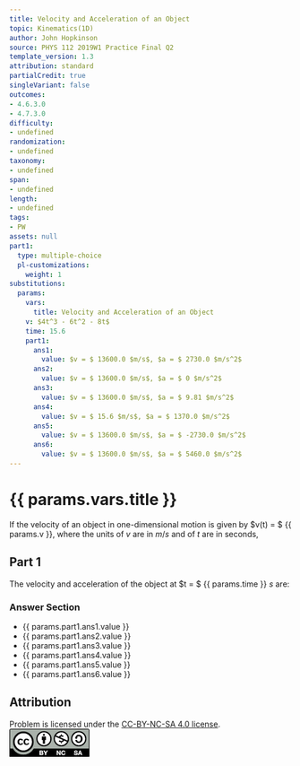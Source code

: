```yaml
---
title: Velocity and Acceleration of an Object
topic: Kinematics(1D)
author: John Hopkinson
source: PHYS 112 2019W1 Practice Final Q2
template_version: 1.3
attribution: standard
partialCredit: true
singleVariant: false
outcomes:
- 4.6.3.0
- 4.7.3.0
difficulty:
- undefined
randomization:
- undefined
taxonomy:
- undefined
span:
- undefined
length:
- undefined
tags:
- PW
assets: null
part1:
  type: multiple-choice
  pl-customizations:
    weight: 1
substitutions:
  params:
    vars:
      title: Velocity and Acceleration of an Object
    v: $4t^3 - 6t^2 - 8t$
    time: 15.6
    part1:
      ans1:
        value: $v = $ 13600.0 $m/s$, $a = $ 2730.0 $m/s^2$
      ans2:
        value: $v = $ 13600.0 $m/s$, $a = $ 0 $m/s^2$
      ans3:
        value: $v = $ 13600.0 $m/s$, $a = $ 9.81 $m/s^2$
      ans4:
        value: $v = $ 15.6 $m/s$, $a = $ 1370.0 $m/s^2$
      ans5:
        value: $v = $ 13600.0 $m/s$, $a = $ -2730.0 $m/s^2$
      ans6:
        value: $v = $ 13600.0 $m/s$, $a = $ 5460.0 $m/s^2$
---
```

# {{ params.vars.title }}
If the velocity of an object in one-dimensional motion is given by $v(t) = $ {{ params.v }}, where the units of $v$ are in $m/s$ and of $t$ are in seconds,

## Part 1

The velocity and acceleration of the object at $t = $ {{ params.time }} $s$ are:

### Answer Section

- {{ params.part1.ans1.value }}
- {{ params.part1.ans2.value }}
- {{ params.part1.ans3.value }}
- {{ params.part1.ans4.value }}
- {{ params.part1.ans5.value }}
- {{ params.part1.ans6.value }}

## Attribution

Problem is licensed under the [CC-BY-NC-SA 4.0 license](https://creativecommons.org/licenses/by-nc-sa/4.0/).<br> ![The Creative Commons 4.0 license requiring attribution-BY, non-commercial-NC, and share-alike-SA license.](https://raw.githubusercontent.com/firasm/bits/master/by-nc-sa.png)